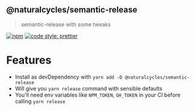 ## @naturalcycles/semantic-release

> semantic-release with some tweaks

[![npm](https://img.shields.io/npm/v/@naturalcycles/semantic-release/latest.svg)](https://www.npmjs.com/package/@naturalcycles/semantic-release)
[![code style: prettier](https://img.shields.io/badge/code_style-prettier-ff69b4.svg?style=flat-square)](https://github.com/prettier/prettier)

# Features

- Install as devDependency with `yarn add -D @naturalcycles/semantic-release`
- Will give you `yarn release` command with sensible defaults
- You'll need env variables like `NPM_TOKEN`, `GH_TOKEN` in your CI before calling `yarn release`
